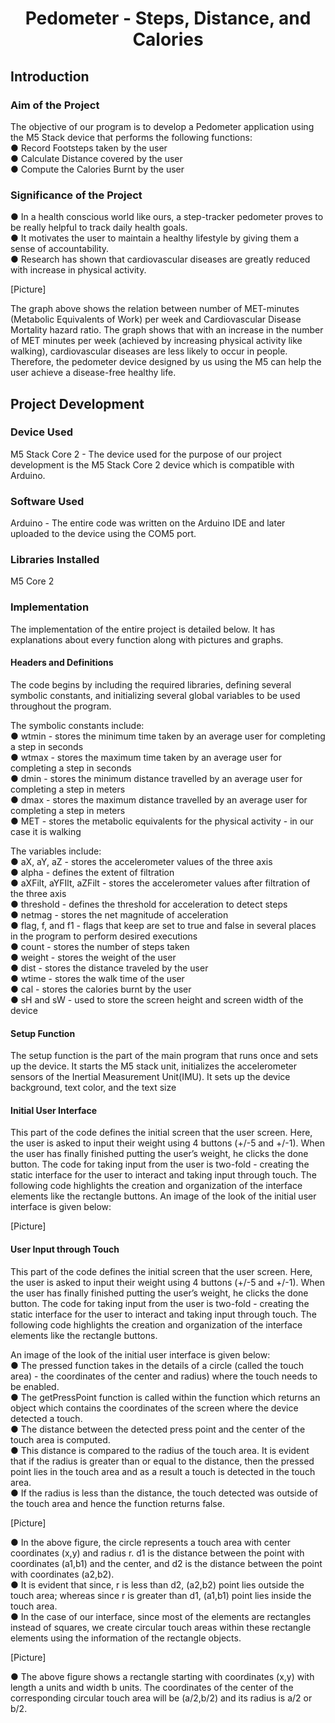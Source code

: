 <h1 align="center">Pedometer - Steps, Distance, and Calories </h1>

## Introduction
### Aim of the Project
The objective of our program is to develop a Pedometer application using the M5 Stack device
that performs the following functions:\
● Record Footsteps taken by the user\
● Calculate Distance covered by the user\
● Compute the Calories Burnt by the user

### Significance of the Project
● In a health conscious world like ours, a step-tracker pedometer proves to be really helpful
to track daily health goals.\
● It motivates the user to maintain a healthy lifestyle by giving them a sense of
accountability.\
● Research has shown that cardiovascular diseases are greatly reduced with increase in
physical activity.

[Picture]

The graph above shows the relation between number of MET-minutes (Metabolic Equivalents of
Work) per week and Cardiovascular Disease Mortality hazard ratio. The graph shows that with
an increase in the number of MET minutes per week (achieved by increasing physical activity
like walking), cardiovascular diseases are less likely to occur in people. Therefore, the pedometer
device designed by us using the M5 can help the user achieve a disease-free healthy life.

## Project Development
### Device Used
M5 Stack Core 2 - The device used for the purpose of our project development
is the M5 Stack Core 2 device which is compatible with Arduino.
### Software Used
Arduino - The entire code was written on the Arduino IDE and later
uploaded to the device using the COM5 port.
### Libraries Installed
M5 Core 2
### Implementation
The implementation of the entire project is detailed below. It has explanations about every
function along with pictures and graphs.
#### Headers and Definitions

The code begins by including the required libraries, defining several symbolic constants, and
initializing several global variables to be used throughout the program.

The symbolic constants include:\
● wtmin - stores the minimum time taken by an average user for completing a step in
seconds\
● wtmax - stores the maximum time taken by an average user for completing a step in
seconds\
● dmin - stores the minimum distance travelled by an average user for completing a step in
meters\
● dmax - stores the maximum distance travelled by an average user for completing a step in
meters\
● MET - stores the metabolic equivalents for the physical activity - in our case it is walking

The variables include:\
● aX, aY, aZ - stores the accelerometer values of the three axis\
● alpha - defines the extent of filtration\
● aXFilt, aYFIlt, aZFilt - stores the accelerometer values after filtration of the three axis\
● threshold - defines the threshold for acceleration to detect steps\
● netmag - stores the net magnitude of acceleration\
● flag, f, and f1 - flags that keep are set to true and false in several places in the program to
perform desired executions\
● count - stores the number of steps taken\
● weight - stores the weight of the user\
● dist - stores the distance traveled by the user\
● wtime - stores the walk time of the user\
● cal - stores the calories burnt by the user\
● sH and sW - used to store the screen height and screen width of the device

#### Setup Function
The setup function is the part of the main program that runs once and sets up the device. It starts
the M5 stack unit, initializes the accelerometer sensors of the Inertial Measurement Unit(IMU).
It sets up the device background, text color, and the text size

#### Initial User Interface
This part of the code defines the initial screen that the user screen. Here, the user is asked to
input their weight using 4 buttons (+/-5 and +/-1). When the user has finally finished putting the
user’s weight, he clicks the done button. The code for taking input from the user is two-fold -
creating the static interface for the user to interact and taking input through touch. The following
code highlights the creation and organization of the interface elements like the rectangle buttons.
An image of the look of the initial user interface is given below:

[Picture]

#### User Input through Touch
This part of the code defines the initial screen that the user screen. Here, the user is asked to
input their weight using 4 buttons (+/-5 and +/-1). When the user has finally finished putting the
user’s weight, he clicks the done button. The code for taking input from the user is two-fold -
creating the static interface for the user to interact and taking input through touch. The following
code highlights the creation and organization of the interface elements like the rectangle buttons.

An image of the look of the initial user interface is given below:\
● The pressed function takes in the details of a circle (called the touch area) - the
coordinates of the center and radius) where the touch needs to be enabled.\
● The getPressPoint function is called within the function which returns an object which
contains the coordinates of the screen where the device detected a touch.\
● The distance between the detected press point and the center of the touch area is
computed.\
● This distance is compared to the radius of the touch area. It is evident that if the radius is
greater than or equal to the distance, then the pressed point lies in the touch area and as a
result a touch is detected in the touch area.\
● If the radius is less than the distance, the touch detected was outside of the touch area and
hence the function returns false.

[Picture]

● In the above figure, the circle represents a touch area with center coordinates (x,y) and
radius r. d1 is the distance between the point with coordinates (a1,b1) and the center, and
d2 is the distance between the point with coordinates (a2,b2).\
● It is evident that since, r is less than d2, (a2,b2) point lies outside the touch area; whereas
since r is greater than d1, (a1,b1) point lies inside the touch area.\
● In the case of our interface, since most of the elements are rectangles instead of squares,
we create circular touch areas within these rectangle elements using the information of
the rectangle objects.

[Picture]

● The above figure shows a rectangle starting with coordinates (x,y) with length a units and
width b units. The coordinates of the center of the corresponding circular touch area will
be (a/2,b/2) and its radius is a/2 or b/2.

